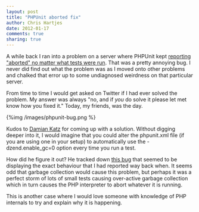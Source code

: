 ```yaml
---
layout: post
title: "PHPUnit aborted fix" 
author: Chris Hartjes
date: 2012-01-17
comments: true 
sharing: true 
---
```

A while back I ran into a problem on a server where PHPUnit kept [reporting
"aborted" no matter what tests were run](http://stackoverflow.com/questions/3065563/phpunit-reporting-aborted-no-matter-what-tests-are-run/8898712). 
That was a pretty annoying bug. I never did find out what the problem was
as I moved onto other problems and chalked that error up to some undiagnosed
weirdness on that particular server.

From time to time I would get asked on Twitter if I had ever solved the 
problem. My answer was always "no, and if *you* do solve it please let
met know how you fixed it." Today, my friends, was the day.

{%img /images/phpunit-bug.png %}

Kudos to [Damian Katz](https://twitter.com/demiankatz) for coming up with a
solution. Without digging deeper into it, I would imagine that you could
alter the phpunit.xml file (if you are using one in your setup) to automatically
use the -dzend.enable\_gc=0 option every time you run a test.

How did he figure it out? He tracked down [this bug](https://bugs.php.net/bug.php?id=53976) that
seemed to be displaying the exact behaviour that I had reported way back when.
It seems odd that garbage collection would cause this problem, but perhaps it
was a perfect storm of lots of small tests causing over-active garbage collection
which in turn causes the PHP interpreter to abort whatever it is running.

This is another case where I would love someone with knowledge of PHP internals
to try and explain why it is happening.
